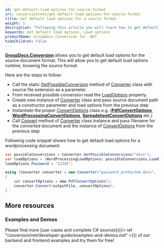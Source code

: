 ```yaml
---
id: get-default-load-options-for-source-format
url: conversion/net/get-default-load-options-for-source-format
title: Get default load options for a source format
weight: 3
description: "Following this article you will learn how to get default load options for a source format with GroupDocs.Conversion for .NET API."
keywords: Get default load options, Load options
productName: GroupDocs.Conversion for .NET
hideChildren: False
---
```

**[GroupDocs.Conversion](https://products.groupdocs.com/conversion/net)** allows you to get default load options for the source document format. This will allow you to get default load options runtime, knowing the source format.

Here are the steps to follow:

*   Call the static [GetPossibleConversion](https://apireference.groupdocs.com/conversion/net/groupdocs.conversion.converter/getpossibleconversions/methods/1) method of [Converter](https://apireference.groupdocs.com/net/conversion/groupdocs.conversion/converter) class with source file extension as a parameter.
*   From received possible conversion read the [LoadOptions](https://apireference.groupdocs.com/conversion/net/groupdocs.conversion.contracts/possibleconversions/properties/loadoptions) property.
*   Create new instance of [Converter](https://apireference.groupdocs.com/net/conversion/groupdocs.conversion/converter) class and pass source document path as a constructor parameter and load options from the previous step
*   Instantiate the proper [ConvertOptions](https://apireference.groupdocs.com/net/conversion/groupdocs.conversion.options.convert/convertoptions) class e.g. (**[PdfConvertOptions](https://apireference.groupdocs.com/net/conversion/groupdocs.conversion.options.convert/pdfconvertoptions)**, **[WordProcessingConvertOptions](https://apireference.groupdocs.com/net/conversion/groupdocs.conversion.options.convert/wordprocessingconvertoptions)**, **[SpreadsheetConvertOptions](https://apireference.groupdocs.com/net/conversion/groupdocs.conversion.options.convert/spreadsheetconvertoptions)** etc.)
*   Call [Convert](https://apireference.groupdocs.com/net/conversion/groupdocs.conversion/converter/methods/convert/2) method of [Converter](https://apireference.groupdocs.com/net/conversion/groupdocs.conversion/converter) class instance and pass filename for the converted document and the instance of [ConvertOptions](https://apireference.groupdocs.com/net/conversion/groupdocs.conversion.options.convert/convertoptions) from the previous step

Following code snippet shows how to get default load options for a wordprocessing document:

```csharp
var possibleConversions = Converter.GetPossibleConversions("docx");
var loadOptions = (WordProcessingLoadOptions) possibleConversions.LoadOptions;
loadOptions.Password = "12345";

using (Converter converter = new Converter("password_protected.docx", () => loadOptions))
{
    var convertOptions = new PdfConvertOptions();
    converter.Convert(outputFile, convertOptions);
}
```

## More resources

### Examples and Demos

Please find more [use-cases and complete C# sources]({{< ref "conversion/net/developer-guide/examples-and-demos.md" >}}) of our backend and frontend examples and try them for free!